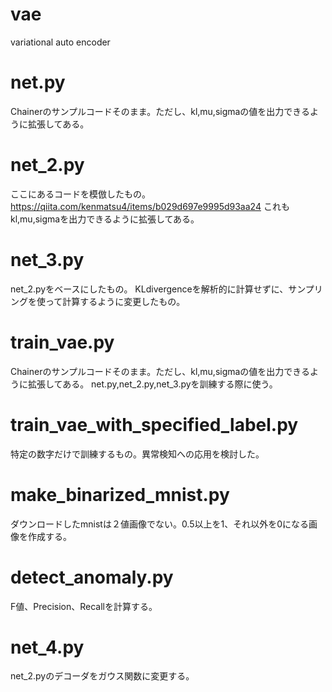 # vae
variational auto encoder

# net.py
Chainerのサンプルコードそのまま。ただし、kl,mu,sigmaの値を出力できるように拡張してある。

# net_2.py
ここにあるコードを模倣したもの。
https://qiita.com/kenmatsu4/items/b029d697e9995d93aa24
これもkl,mu,sigmaを出力できるように拡張してある。

# net_3.py
net_2.pyをベースにしたもの。
KLdivergenceを解析的に計算せずに、サンプリングを使って計算するように変更したもの。

# train_vae.py
Chainerのサンプルコードそのまま。ただし、kl,mu,sigmaの値を出力できるように拡張してある。
net.py,net_2.py,net_3.pyを訓練する際に使う。

# train_vae_with_specified_label.py
特定の数字だけで訓練するもの。異常検知への応用を検討した。

# make_binarized_mnist.py
ダウンロードしたmnistは２値画像でない。0.5以上を1、それ以外を0になる画像を作成する。

# detect_anomaly.py
F値、Precision、Recallを計算する。

# net_4.py
net_2.pyのデコーダをガウス関数に変更する。
